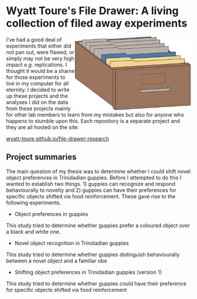 # Wyatt Toure's File Drawer: A living collection of filed away experiments

<img src="file-drawer-logo.svg" height="200" align="right"/>

I've had a good deal of experiments that either did not pan out, were flawed, 
or simply may not be very high impact *e.g.* replications. I thought it would 
be a shame for those experiments to live in my computer for all eternity. I 
decided to write up these projects and the analyses I did on the data from these 
projects mainly for other lab members to learn from my mistakes but also for 
anyone who happens to stumble upon this. Each repository is a separate project 
and they are all hosted on the site:

[wyatt-toure.github.io/file-drawer-research](https://wyatt-toure.github.io/file-drawer-research/)

## Project summaries 

The main question of my thesis was to determine whether I could shift novel 
object preferences in Trinidadian guppies. Before I attempted to do this I 
wanted to establish two things. 1) guppies can recognize and respond 
behaviourally to novelty and 2) guppies can have their preferences for 
specific objects shifted via food reinforcement. These gave rise to the
following experiments.

- Object preferences in guppies

This study tried to determine whether guppies prefer a coloured object over a black and white one.

- Novel object recognition in Trinidadian guppies 

This study tried to determine whether guppies distinguish behaviourally between a novel object and a familiar obe

- Shifting object preferences in Trinidadian guppies (version 1)

This study tried to determine whether guppies could have their preference for specific objects shifted via food reinforcement

